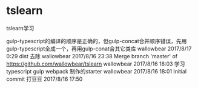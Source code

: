 # tslearn
tslearn学习

gulp-typescript的编译的顺序是正确的，但gulp-concat合并顺序错误，先用gulp-typescript全成一个，再用gulp-conat合其它类库 wallowbear 2017/8/17 0:29
dist 去除 wallowbear 2017/8/16 23:38
Merge branch 'master' of https://github.com/wallowbear/tslearn wallowbear 2017/8/16 18:03
学习typescript gulp webpack 制作的starter wallowbear 2017/8/16 18:01
Initial commit 打豆豆 2017/8/16 17:50
